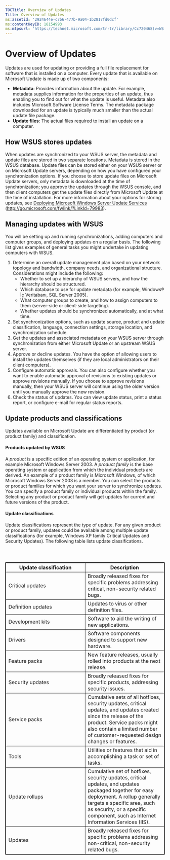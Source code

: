```yaml
---
TOCTitle: Overview of Updates
Title: Overview of Updates
ms:assetid: '2924644e-c7b6-477b-9a04-1b2817fd0dcf'
ms:contentKeyID: 18154993
ms:mtpsurl: 'https://technet.microsoft.com/tr-tr/library/Cc720468(v=WS.10)'
---
```


Overview of Updates
===================

Updates are used for updating or providing a full file replacement for software that is installed on a computer. Every update that is available on Microsoft Update is made up of two components:

-   **Metadata**: Provides information about the update. For example, metadata supplies information for the properties of an update, thus enabling you to find out for what the update is useful. Metadata also includes Microsoft Software License Terms. The metadata package downloaded for an update is typically much smaller than the actual update file package.
-   **Update files**: The actual files required to install an update on a computer.

How WSUS stores updates
-----------------------

When updates are synchronized to your WSUS server, the metadata and update files are stored in two separate locations. Metadata is stored in the WSUS database. Update files can be stored either on your WSUS server or on Microsoft Update servers, depending on how you have configured your synchronization options. If you choose to store update files on Microsoft Update servers, only metadata is downloaded at the time of synchronization; you approve the updates through the WSUS console, and then client computers get the update files directly from Microsoft Update at the time of installation. For more information about your options for storing updates, see [Deploying Microsoft Windows Server Update Services](http://go.microsoft.com/fwlink/?linkid=79983) (http://go.microsoft.com/fwlink/?LinkId=79983).

Managing updates with WSUS
--------------------------

You will be setting up and running synchronizations, adding computers and computer groups, and deploying updates on a regular basis. The following list gives examples of general tasks you might undertake in updating computers with WSUS.

1.  Determine an overall update management plan based on your network topology and bandwidth, company needs, and organizational structure. Considerations might include the following:
    -   Whether to set up a hierarchy of WSUS servers, and how the hierarchy should be structured.
    -   Which database to use for update metadata (for example, Windows® İç Veritabanı, SQL Server 2005).
    -   What computer groups to create, and how to assign computers to them (server-side or client-side targeting).
    -   Whether updates should be synchronized automatically, and at what time.
2.  Set synchronization options, such as update source, product and update classification, language, connection settings, storage location, and synchronization schedule.
3.  Get the updates and associated metadata on your WSUS server through synchronization from either Microsoft Update or an upstream WSUS server.
4.  Approve or decline updates. You have the option of allowing users to install the updates themselves (if they are local administrators on their client computers).
5.  Configure automatic approvals. You can also configure whether you want to enable automatic approval of revisions to existing updates or approve revisions manually. If you choose to approve revisions manually, then your WSUS server will continue using the older version until you manually approve the new revision.
6.  Check the status of updates. You can view update status, print a status report, or configure e-mail for regular status reports.

Update products and classifications
-----------------------------------

Updates available on Microsoft Update are differentiated by product (or product family) and classification.

#### Products updated by WSUS

A *product* is a specific edition of an operating system or application, for example Microsoft Windows Server 2003. A *product family* is the base operating system or application from which the individual products are derived. An example of a product family is Microsoft Windows, of which Microsoft Windows Server 2003 is a member. You can select the products or product families for which you want your server to synchronize updates. You can specify a product family or individual products within the family. Selecting any product or product family will get updates for current and future versions of the product.

#### Update classifications

Update classifications represent the type of update. For any given product or product family, updates could be available among multiple update classifications (for example, Windows XP family Critical Updates and Security Updates). The following table lists update classifications.

###  

 
<table style="border:1px solid black;">
<colgroup>
<col width="50%" />
<col width="50%" />
</colgroup>
<thead>
<tr class="header">
<th style="border:1px solid black;" >Update classification</th>
<th style="border:1px solid black;" >Description</th>
</tr>
</thead>
<tbody>
<tr class="odd">
<td style="border:1px solid black;">Critical updates</td>
<td style="border:1px solid black;">Broadly released fixes for specific problems addressing critical, non-security related bugs.</td>
</tr>
<tr class="even">
<td style="border:1px solid black;">Definition updates</td>
<td style="border:1px solid black;">Updates to virus or other definition files.</td>
</tr>
<tr class="odd">
<td style="border:1px solid black;">Development kits</td>
<td style="border:1px solid black;">Software to aid the writing of new applications.</td>
</tr>
<tr class="even">
<td style="border:1px solid black;">Drivers</td>
<td style="border:1px solid black;">Software components designed to support new hardware.</td>
</tr>
<tr class="odd">
<td style="border:1px solid black;">Feature packs</td>
<td style="border:1px solid black;">New feature releases, usually rolled into products at the next release.</td>
</tr>
<tr class="even">
<td style="border:1px solid black;">Security updates</td>
<td style="border:1px solid black;">Broadly released fixes for specific products, addressing security issues.</td>
</tr>
<tr class="odd">
<td style="border:1px solid black;">Service packs</td>
<td style="border:1px solid black;">Cumulative sets of all hotfixes, security updates, critical updates, and updates created since the release of the product. Service packs might also contain a limited number of customer-requested design changes or features.</td>
</tr>
<tr class="even">
<td style="border:1px solid black;">Tools</td>
<td style="border:1px solid black;">Utilities or features that aid in accomplishing a task or set of tasks.</td>
</tr>
<tr class="odd">
<td style="border:1px solid black;">Update rollups</td>
<td style="border:1px solid black;">Cumulative set of hotfixes, security updates, critical updates, and updates packaged together for easy deployment. A rollup generally targets a specific area, such as security, or a specific component, such as Internet Information Services (IIS).</td>
</tr>
<tr class="even">
<td style="border:1px solid black;">Updates</td>
<td style="border:1px solid black;">Broadly released fixes for specific problems addressing non-critical, non-security related bugs.</td>
</tr>
</tbody>
</table>
